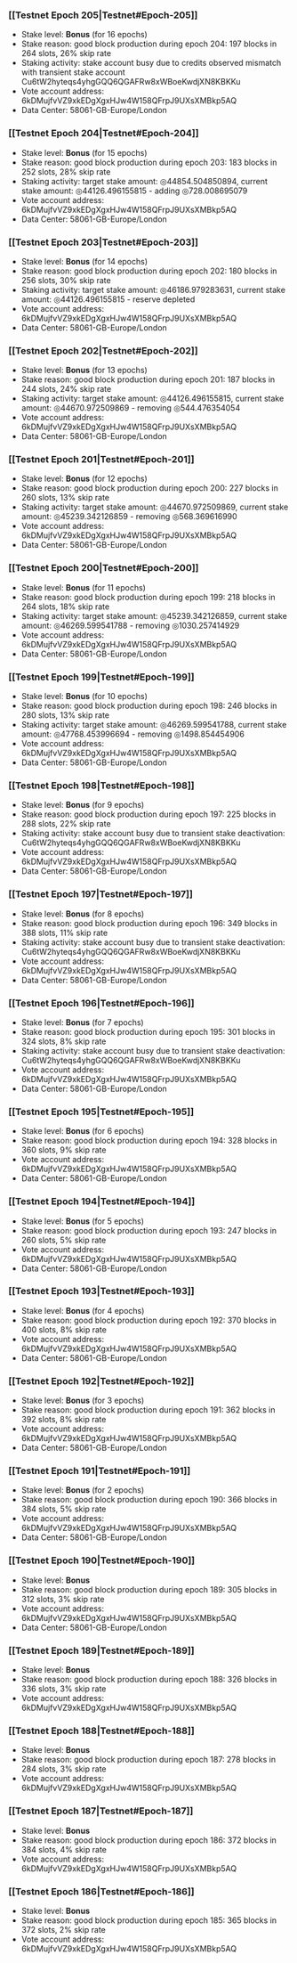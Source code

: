 ### [[Testnet Epoch 205|Testnet#Epoch-205]]
* Stake level: **Bonus** (for 16 epochs)
* Stake reason: good block production during epoch 204: 197 blocks in 264 slots, 26% skip rate
* Staking activity: stake account busy due to credits observed mismatch with transient stake account Cu6tW2hyteqs4yhgGQQ6QGAFRw8xWBoeKwdjXN8KBKKu
* Vote account address: 6kDMujfvVZ9xkEDgXgxHJw4W158QFrpJ9UXsXMBkp5AQ
* Data Center: 58061-GB-Europe/London
### [[Testnet Epoch 204|Testnet#Epoch-204]]
* Stake level: **Bonus** (for 15 epochs)
* Stake reason: good block production during epoch 203: 183 blocks in 252 slots, 28% skip rate
* Staking activity: target stake amount: ◎44854.504850894, current stake amount: ◎44126.496155815 - adding ◎728.008695079
* Vote account address: 6kDMujfvVZ9xkEDgXgxHJw4W158QFrpJ9UXsXMBkp5AQ
* Data Center: 58061-GB-Europe/London
### [[Testnet Epoch 203|Testnet#Epoch-203]]
* Stake level: **Bonus** (for 14 epochs)
* Stake reason: good block production during epoch 202: 180 blocks in 256 slots, 30% skip rate
* Staking activity: target stake amount: ◎46186.979283631, current stake amount: ◎44126.496155815 - reserve depleted
* Vote account address: 6kDMujfvVZ9xkEDgXgxHJw4W158QFrpJ9UXsXMBkp5AQ
* Data Center: 58061-GB-Europe/London
### [[Testnet Epoch 202|Testnet#Epoch-202]]
* Stake level: **Bonus** (for 13 epochs)
* Stake reason: good block production during epoch 201: 187 blocks in 244 slots, 24% skip rate
* Staking activity: target stake amount: ◎44126.496155815, current stake amount: ◎44670.972509869 - removing ◎544.476354054
* Vote account address: 6kDMujfvVZ9xkEDgXgxHJw4W158QFrpJ9UXsXMBkp5AQ
* Data Center: 58061-GB-Europe/London
### [[Testnet Epoch 201|Testnet#Epoch-201]]
* Stake level: **Bonus** (for 12 epochs)
* Stake reason: good block production during epoch 200: 227 blocks in 260 slots, 13% skip rate
* Staking activity: target stake amount: ◎44670.972509869, current stake amount: ◎45239.342126859 - removing ◎568.369616990
* Vote account address: 6kDMujfvVZ9xkEDgXgxHJw4W158QFrpJ9UXsXMBkp5AQ
* Data Center: 58061-GB-Europe/London
### [[Testnet Epoch 200|Testnet#Epoch-200]]
* Stake level: **Bonus** (for 11 epochs)
* Stake reason: good block production during epoch 199: 218 blocks in 264 slots, 18% skip rate
* Staking activity: target stake amount: ◎45239.342126859, current stake amount: ◎46269.599541788 - removing ◎1030.257414929
* Vote account address: 6kDMujfvVZ9xkEDgXgxHJw4W158QFrpJ9UXsXMBkp5AQ
* Data Center: 58061-GB-Europe/London
### [[Testnet Epoch 199|Testnet#Epoch-199]]
* Stake level: **Bonus** (for 10 epochs)
* Stake reason: good block production during epoch 198: 246 blocks in 280 slots, 13% skip rate
* Staking activity: target stake amount: ◎46269.599541788, current stake amount: ◎47768.453996694 - removing ◎1498.854454906
* Vote account address: 6kDMujfvVZ9xkEDgXgxHJw4W158QFrpJ9UXsXMBkp5AQ
* Data Center: 58061-GB-Europe/London
### [[Testnet Epoch 198|Testnet#Epoch-198]]
* Stake level: **Bonus** (for 9 epochs)
* Stake reason: good block production during epoch 197: 225 blocks in 288 slots, 22% skip rate
* Staking activity: stake account busy due to transient stake deactivation: Cu6tW2hyteqs4yhgGQQ6QGAFRw8xWBoeKwdjXN8KBKKu
* Vote account address: 6kDMujfvVZ9xkEDgXgxHJw4W158QFrpJ9UXsXMBkp5AQ
* Data Center: 58061-GB-Europe/London
### [[Testnet Epoch 197|Testnet#Epoch-197]]
* Stake level: **Bonus** (for 8 epochs)
* Stake reason: good block production during epoch 196: 349 blocks in 388 slots, 11% skip rate
* Staking activity: stake account busy due to transient stake deactivation: Cu6tW2hyteqs4yhgGQQ6QGAFRw8xWBoeKwdjXN8KBKKu
* Vote account address: 6kDMujfvVZ9xkEDgXgxHJw4W158QFrpJ9UXsXMBkp5AQ
* Data Center: 58061-GB-Europe/London
### [[Testnet Epoch 196|Testnet#Epoch-196]]
* Stake level: **Bonus** (for 7 epochs)
* Stake reason: good block production during epoch 195: 301 blocks in 324 slots, 8% skip rate
* Staking activity: stake account busy due to transient stake deactivation: Cu6tW2hyteqs4yhgGQQ6QGAFRw8xWBoeKwdjXN8KBKKu
* Vote account address: 6kDMujfvVZ9xkEDgXgxHJw4W158QFrpJ9UXsXMBkp5AQ
* Data Center: 58061-GB-Europe/London
### [[Testnet Epoch 195|Testnet#Epoch-195]]
* Stake level: **Bonus** (for 6 epochs)
* Stake reason: good block production during epoch 194: 328 blocks in 360 slots, 9% skip rate
* Vote account address: 6kDMujfvVZ9xkEDgXgxHJw4W158QFrpJ9UXsXMBkp5AQ
* Data Center: 58061-GB-Europe/London
### [[Testnet Epoch 194|Testnet#Epoch-194]]
* Stake level: **Bonus** (for 5 epochs)
* Stake reason: good block production during epoch 193: 247 blocks in 260 slots, 5% skip rate
* Vote account address: 6kDMujfvVZ9xkEDgXgxHJw4W158QFrpJ9UXsXMBkp5AQ
* Data Center: 58061-GB-Europe/London
### [[Testnet Epoch 193|Testnet#Epoch-193]]
* Stake level: **Bonus** (for 4 epochs)
* Stake reason: good block production during epoch 192: 370 blocks in 400 slots, 8% skip rate
* Vote account address: 6kDMujfvVZ9xkEDgXgxHJw4W158QFrpJ9UXsXMBkp5AQ
* Data Center: 58061-GB-Europe/London
### [[Testnet Epoch 192|Testnet#Epoch-192]]
* Stake level: **Bonus** (for 3 epochs)
* Stake reason: good block production during epoch 191: 362 blocks in 392 slots, 8% skip rate
* Vote account address: 6kDMujfvVZ9xkEDgXgxHJw4W158QFrpJ9UXsXMBkp5AQ
* Data Center: 58061-GB-Europe/London
### [[Testnet Epoch 191|Testnet#Epoch-191]]
* Stake level: **Bonus** (for 2 epochs)
* Stake reason: good block production during epoch 190: 366 blocks in 384 slots, 5% skip rate
* Vote account address: 6kDMujfvVZ9xkEDgXgxHJw4W158QFrpJ9UXsXMBkp5AQ
* Data Center: 58061-GB-Europe/London
### [[Testnet Epoch 190|Testnet#Epoch-190]]
* Stake level: **Bonus**
* Stake reason: good block production during epoch 189: 305 blocks in 312 slots, 3% skip rate
* Vote account address: 6kDMujfvVZ9xkEDgXgxHJw4W158QFrpJ9UXsXMBkp5AQ
* Data Center: 58061-GB-Europe/London
### [[Testnet Epoch 189|Testnet#Epoch-189]]
* Stake level: **Bonus**
* Stake reason: good block production during epoch 188: 326 blocks in 336 slots, 3% skip rate
* Vote account address: 6kDMujfvVZ9xkEDgXgxHJw4W158QFrpJ9UXsXMBkp5AQ
### [[Testnet Epoch 188|Testnet#Epoch-188]]
* Stake level: **Bonus**
* Stake reason: good block production during epoch 187: 278 blocks in 284 slots, 3% skip rate
* Vote account address: 6kDMujfvVZ9xkEDgXgxHJw4W158QFrpJ9UXsXMBkp5AQ
### [[Testnet Epoch 187|Testnet#Epoch-187]]
* Stake level: **Bonus**
* Stake reason: good block production during epoch 186: 372 blocks in 384 slots, 4% skip rate
* Vote account address: 6kDMujfvVZ9xkEDgXgxHJw4W158QFrpJ9UXsXMBkp5AQ
### [[Testnet Epoch 186|Testnet#Epoch-186]]
* Stake level: **Bonus**
* Stake reason: good block production during epoch 185: 365 blocks in 372 slots, 2% skip rate
* Vote account address: 6kDMujfvVZ9xkEDgXgxHJw4W158QFrpJ9UXsXMBkp5AQ